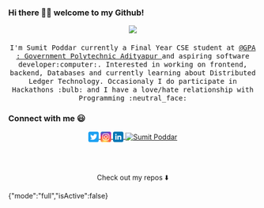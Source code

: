 ### Hi there 👋🏾  welcome to my Github! 


<p align="center">
  <img width="250" src="#">
  <br><br>
  <samp>
    I'm Sumit Poddar currently a Final Year CSE student at <a href="http://gpadp.org.in/#/home">@GPA : Government Polytechnic Adityapur </a> and aspiring software developer:computer:. Interested in working on frontend,  backend, Databases and currently learning about Distributed Ledger Technology. Occasionaly I do participate in Hackathons :bulb: and I have a love/hate relationship with Programming :neutral_face:
  </samp>
</p>



### Connect with me :smiley:
<p align="center">
<a href="https://twitter.com/SumitChandra225">
  <img align="center" alt="Sumit Poddar Twitter" width="21px" src="https://raw.githubusercontent.com/edent/SuperTinyIcons/099dc12b59179d07d534069bc8551718f786d91a/images/svg/twitter.svg" />
</a>
<a href="https://www.instagram.com/xsumit.yz/">
  <img align="center" alt="Sumit Poddar" width="21px" src="https://raw.githubusercontent.com/edent/SuperTinyIcons/099dc12b59179d07d534069bc8551718f786d91a/images/svg/instagram.svg" />
</a>
<a href="https://www.linkedin.com/in/sumit-poddar-267a89204/">
  <img align="center" alt="Sumit Poddar Linkdin" width="21px" src="https://raw.githubusercontent.com/edent/SuperTinyIcons/099dc12b59179d07d534069bc8551718f786d91a/images/svg/linkedin.svg" />
</a>

<a href="https://t.me/sumitpoddarr">
  <img align="center" alt="Sumit Poddar" width="21px" src="https://raw.githubusercontent.com/FortAwesome/Font-Awesome/1147d199a35293b391152ee85e2d30988439157f/svgs/brands/telegram.svg" />
</a>

</p>
<br></br>
<p align="center">
Check out my repos ⬇️  
</p>

<!--
**ari-hacks/ari-hacks** is a ✨ _special_ ✨ repository because its `README.md` (this file) appears on your GitHub profile.

Here are some ideas to get you started:

- 🔭 I’m currently working on ...
- 🌱 I’m currently learning ...
- 👯 I’m looking to collaborate on ...
- 🤔 I’m looking for help with ...
- 💬 Ask me about ...
- 📫 How to reach me: ...
- 😄 Pronouns: ...
- ⚡ Fun fact: ...
-->

{"mode":"full","isActive":false}
